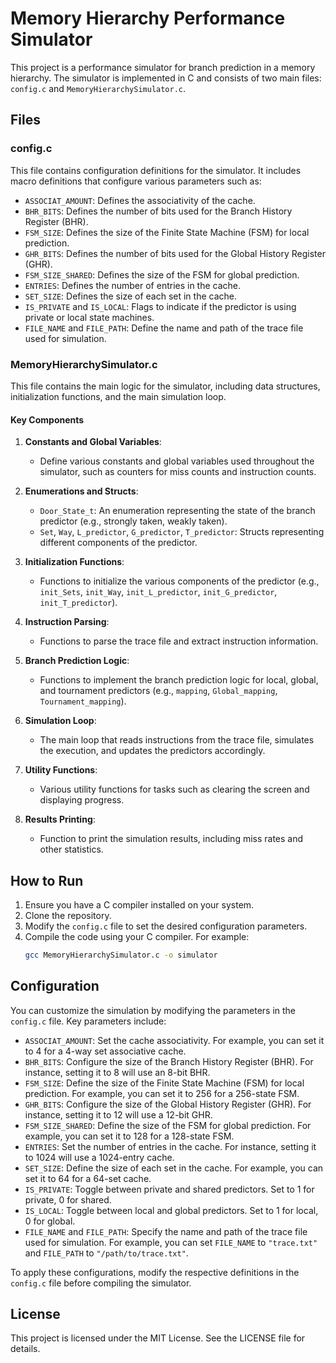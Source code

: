# Memory Hierarchy Performance Simulator

This project is a performance simulator for branch prediction in a memory hierarchy. The simulator is implemented in C and consists of two main files: `config.c` and `MemoryHierarchySimulator.c`.

## Files

### config.c

This file contains configuration definitions for the simulator. It includes macro definitions that configure various parameters such as:

- `ASSOCIAT_AMOUNT`: Defines the associativity of the cache.
- `BHR_BITS`: Defines the number of bits used for the Branch History Register (BHR).
- `FSM_SIZE`: Defines the size of the Finite State Machine (FSM) for local prediction.
- `GHR_BITS`: Defines the number of bits used for the Global History Register (GHR).
- `FSM_SIZE_SHARED`: Defines the size of the FSM for global prediction.
- `ENTRIES`: Defines the number of entries in the cache.
- `SET_SIZE`: Defines the size of each set in the cache.
- `IS_PRIVATE` and `IS_LOCAL`: Flags to indicate if the predictor is using private or local state machines.
- `FILE_NAME` and `FILE_PATH`: Define the name and path of the trace file used for simulation.

### MemoryHierarchySimulator.c

This file contains the main logic for the simulator, including data structures, initialization functions, and the main simulation loop.

#### Key Components

1. **Constants and Global Variables**:
   - Define various constants and global variables used throughout the simulator, such as counters for miss counts and instruction counts.

2. **Enumerations and Structs**:
   - `Door_State_t`: An enumeration representing the state of the branch predictor (e.g., strongly taken, weakly taken).
   - `Set`, `Way`, `L_predictor`, `G_predictor`, `T_predictor`: Structs representing different components of the predictor.

3. **Initialization Functions**:
   - Functions to initialize the various components of the predictor (e.g., `init_Sets`, `init_Way`, `init_L_predictor`, `init_G_predictor`, `init_T_predictor`).

4. **Instruction Parsing**:
   - Functions to parse the trace file and extract instruction information.

5. **Branch Prediction Logic**:
   - Functions to implement the branch prediction logic for local, global, and tournament predictors (e.g., `mapping`, `Global_mapping`, `Tournament_mapping`).

6. **Simulation Loop**:
   - The main loop that reads instructions from the trace file, simulates the execution, and updates the predictors accordingly.

7. **Utility Functions**:
   - Various utility functions for tasks such as clearing the screen and displaying progress.

8. **Results Printing**:
   - Function to print the simulation results, including miss rates and other statistics.

## How to Run

1. Ensure you have a C compiler installed on your system.
2. Clone the repository.
3. Modify the `config.c` file to set the desired configuration parameters.
4. Compile the code using your C compiler. For example:
   ```sh
   gcc MemoryHierarchySimulator.c -o simulator

## Configuration

You can customize the simulation by modifying the parameters in the `config.c` file. Key parameters include:

- `ASSOCIAT_AMOUNT`: Set the cache associativity. For example, you can set it to 4 for a 4-way set associative cache.
- `BHR_BITS`: Configure the size of the Branch History Register (BHR). For instance, setting it to 8 will use an 8-bit BHR.
- `FSM_SIZE`: Define the size of the Finite State Machine (FSM) for local prediction. For example, you can set it to 256 for a 256-state FSM.
- `GHR_BITS`: Configure the size of the Global History Register (GHR). For instance, setting it to 12 will use a 12-bit GHR.
- `FSM_SIZE_SHARED`: Define the size of the FSM for global prediction. For example, you can set it to 128 for a 128-state FSM.
- `ENTRIES`: Set the number of entries in the cache. For instance, setting it to 1024 will use a 1024-entry cache.
- `SET_SIZE`: Define the size of each set in the cache. For example, you can set it to 64 for a 64-set cache.
- `IS_PRIVATE`: Toggle between private and shared predictors. Set to 1 for private, 0 for shared.
- `IS_LOCAL`: Toggle between local and global predictors. Set to 1 for local, 0 for global.
- `FILE_NAME` and `FILE_PATH`: Specify the name and path of the trace file used for simulation. For example, you can set `FILE_NAME` to `"trace.txt"` and `FILE_PATH` to `"/path/to/trace.txt"`.

To apply these configurations, modify the respective definitions in the `config.c` file before compiling the simulator.

## License

This project is licensed under the MIT License. See the LICENSE file for details.

